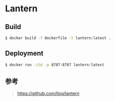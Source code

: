 # Lantern

## Build

```bash
$ docker build -f Dockerfile -t lantern:latest .
```

## Deployment

```bash
$ docker run -itd -p 8787:8787 lantern:latest
```

## 参考

> https://github.com/llog/lantern